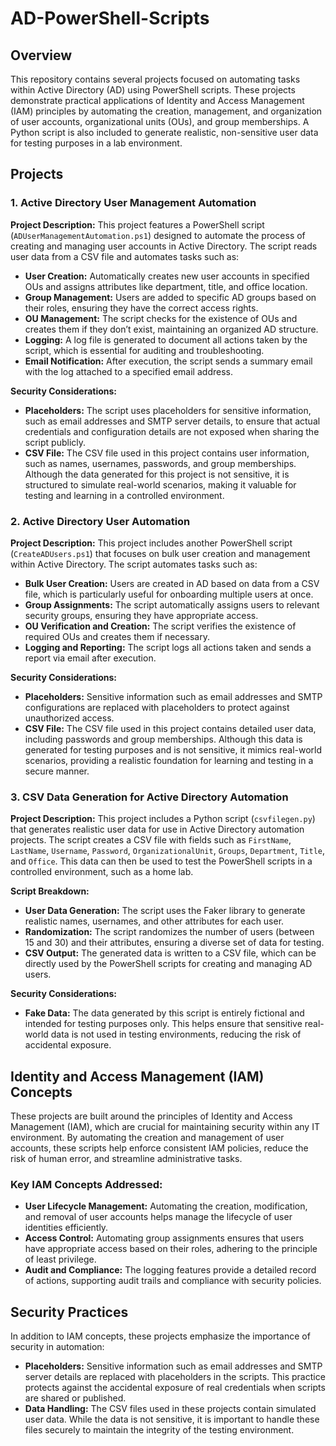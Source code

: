 # AD-PowerShell-Scripts

## Overview

This repository contains several projects focused on automating tasks within Active Directory (AD) using PowerShell scripts. These projects demonstrate practical applications of Identity and Access Management (IAM) principles by automating the creation, management, and organization of user accounts, organizational units (OUs), and group memberships. A Python script is also included to generate realistic, non-sensitive user data for testing purposes in a lab environment.

## Projects

### 1. **Active Directory User Management Automation**

**Project Description:**
This project features a PowerShell script (`ADUserManagementAutomation.ps1`) designed to automate the process of creating and managing user accounts in Active Directory. The script reads user data from a CSV file and automates tasks such as:

- **User Creation:** Automatically creates new user accounts in specified OUs and assigns attributes like department, title, and office location.
- **Group Management:** Users are added to specific AD groups based on their roles, ensuring they have the correct access rights.
- **OU Management:** The script checks for the existence of OUs and creates them if they don’t exist, maintaining an organized AD structure.
- **Logging:** A log file is generated to document all actions taken by the script, which is essential for auditing and troubleshooting.
- **Email Notification:** After execution, the script sends a summary email with the log attached to a specified email address.

**Security Considerations:**
- **Placeholders:** The script uses placeholders for sensitive information, such as email addresses and SMTP server details, to ensure that actual credentials and configuration details are not exposed when sharing the script publicly.
- **CSV File:** The CSV file used in this project contains user information, such as names, usernames, passwords, and group memberships. Although the data generated for this project is not sensitive, it is structured to simulate real-world scenarios, making it valuable for testing and learning in a controlled environment.

### 2. **Active Directory User Automation**

**Project Description:**
This project includes another PowerShell script (`CreateADUsers.ps1`) that focuses on bulk user creation and management within Active Directory. The script automates tasks such as:

- **Bulk User Creation:** Users are created in AD based on data from a CSV file, which is particularly useful for onboarding multiple users at once.
- **Group Assignments:** The script automatically assigns users to relevant security groups, ensuring they have appropriate access.
- **OU Verification and Creation:** The script verifies the existence of required OUs and creates them if necessary.
- **Logging and Reporting:** The script logs all actions taken and sends a report via email after execution.

**Security Considerations:**
- **Placeholders:** Sensitive information such as email addresses and SMTP configurations are replaced with placeholders to protect against unauthorized access.
- **CSV File:** The CSV file used in this project contains detailed user data, including passwords and group memberships. Although this data is generated for testing purposes and is not sensitive, it mimics real-world scenarios, providing a realistic foundation for learning and testing in a secure manner.

### 3. **CSV Data Generation for Active Directory Automation**

**Project Description:**
This project includes a Python script (`csvfilegen.py`) that generates realistic user data for use in Active Directory automation projects. The script creates a CSV file with fields such as `FirstName`, `LastName`, `Username`, `Password`, `OrganizationalUnit`, `Groups`, `Department`, `Title`, and `Office`. This data can then be used to test the PowerShell scripts in a controlled environment, such as a home lab.

**Script Breakdown:**
- **User Data Generation:** The script uses the Faker library to generate realistic names, usernames, and other attributes for each user.
- **Randomization:** The script randomizes the number of users (between 15 and 30) and their attributes, ensuring a diverse set of data for testing.
- **CSV Output:** The generated data is written to a CSV file, which can be directly used by the PowerShell scripts for creating and managing AD users.

**Security Considerations:**
- **Fake Data:** The data generated by this script is entirely fictional and intended for testing purposes only. This helps ensure that sensitive real-world data is not used in testing environments, reducing the risk of accidental exposure.

## Identity and Access Management (IAM) Concepts

These projects are built around the principles of Identity and Access Management (IAM), which are crucial for maintaining security within any IT environment. By automating the creation and management of user accounts, these scripts help enforce consistent IAM policies, reduce the risk of human error, and streamline administrative tasks.

### Key IAM Concepts Addressed:
- **User Lifecycle Management:** Automating the creation, modification, and removal of user accounts helps manage the lifecycle of user identities efficiently.
- **Access Control:** Automating group assignments ensures that users have appropriate access based on their roles, adhering to the principle of least privilege.
- **Audit and Compliance:** The logging features provide a detailed record of actions, supporting audit trails and compliance with security policies.

## Security Practices

In addition to IAM concepts, these projects emphasize the importance of security in automation:

- **Placeholders:** Sensitive information such as email addresses and SMTP server details are replaced with placeholders in the scripts. This practice protects against the accidental exposure of real credentials when scripts are shared or published.
- **Data Handling:** The CSV files used in these projects contain simulated user data. While the data is not sensitive, it is important to handle these files securely to maintain the integrity of the testing environment.
